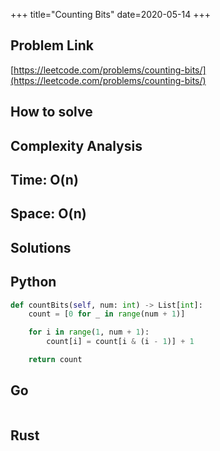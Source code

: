 +++
title="Counting Bits"
date=2020-05-14
+++

## Problem Link

[https://leetcode.com/problems/counting-bits/](https://leetcode.com/problems/counting-bits/)

## How to solve

## Complexity Analysis

## Time: O(n)

## Space: O(n)

## Solutions

## Python

``` python
def countBits(self, num: int) -> List[int]:
    count = [0 for _ in range(num + 1)]

    for i in range(1, num + 1):
        count[i] = count[i & (i - 1)] + 1

    return count
```

## Go

``` go

```

## Rust

``` rust

```
